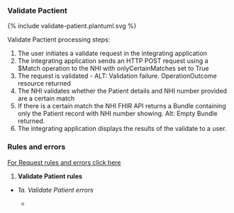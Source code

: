 

### Validate Pactient

<div>
{% include validate-patient.plantuml.svg %}
</div>

Validate Pactient processing steps:

1. The user initiates a validate request in the integrating application
2. The integrating application sends an HTTP POST request using a $Match operation to the NHI with onlyCertainMatches set to True
3. The request is validated - ALT: Validation failure. OperationOutcome resource returned
4. The NHI validates whether the Patient details and NHI number provided are a certain match
5. If there is a certain match the NHI FHIR API returns a Bundle containing only the Patient record with NHI number showing. Alt: Empty Bundle returned.
6. The integrating application displays the results of the validate to a user.

### Rules and errors

[For Request rules and errors click here](/general.html#request-rules-and-errors)

1.	**Validate Patient rules**

 * 
      _1a. Validate Patient errors_

      * 
